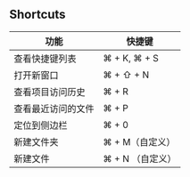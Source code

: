 ## Shortcuts

| 功能             | 快捷键                 |
| ---------------- | ---------------------- |
| 查看快捷键列表| ⌘ + K, ⌘ + S|
| 打开新窗口       | ⌘ + ⇧ + N    |
| 查看项目访问历史 | ⌘ + R            |
| 查看最近访问的文件| ⌘ + P |
| 定位到侧边栏     | ⌘ + 0            |
| 新建文件夹       | ⌘ + M（自定义）  |
| 新建文件         | ⌘ + N （自定义） |
